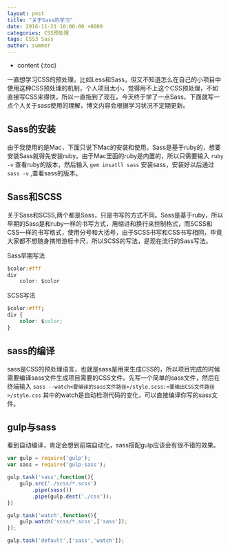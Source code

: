 ```yaml
---
layout: post
title: "关于Sass的学习"
date: 2016-11-21 10:00:00 +8000
categories: CSS预处理
tags: CSS3 Sass
author: summer
---
```


* content
{:toc}


一直想学习CSS的预处理，比如Less和Sass，但又不知道怎么在自己的小项目中使用这种CSS预处理的机制，个人项目太小，觉得用不上这个CSS预处理，不如直接写CSS来得快，所以一直拖到了现在。今天终于学了一点Sass，下面就写一点个人关于sass使用的理解，博文内容会根据学习状况不定期更新。




## Sass的安装

由于我使用的是Mac，下面只说下Mac的安装和使用。Sass是基于ruby的，想要安装Sass就得先安装ruby。由于Mac里面的ruby是内置的，所以只需要输入 `ruby -v` 查看ruby的版本，然后输入 `gem insatll sass`  安装sass，安装好以后通过 `sass -v` ,查看sass的版本。

## Sass和SCSS

关于Sass和SCSS,两个都是Sass，只是书写的方式不同。Sass是基于ruby，所以早期的Sass是和ruby一样的书写方式，用缩进和换行来控制格式，而SCSS和CSS一样的书写格式，使用分号和大括号，由于SCSS书写和CSS书写相同，毕竟大家都不想随身携带游标卡尺，所以SCSS的写法，是现在流行的Sass写法。

Sass早期写法

```css
$color:#fff
div
	color: $color

```

SCSS写法

```css
$color:#fff;
div {
	color: $color;
}
```

## sass的编译

sass是CSS的预处理语言，也就是sass是用来生成CSS的，所以项目完成的时候需要编译sass文件生成项目需要的CSS文件。先写一个简单的sass文件，然后在终端输入  `sass --watch<要编译的sass文件路径>/style.scss:<要输出CSS文件路径>/style.css`   其中的watch是自动检测代码的变化，可以直接编译你写的sass文件。

## gulp与sass

看到自动编译，肯定会想到前端自动化，sass搭配gulp应该会有很不错的效果。

```javascript
var gulp = require('gulp');
var sass = require('gulp-sass');

gulp.task('sass',function(){
	gulp.src('./scss/*.scss')
		.pipe(sass())
		.pipe(gulp.dest('./css'));
})

gulp.task('watch',function(){
	gulp.watch('scss/*.scss',['sass']);
});

gulp.task('default',['sass','watch']);
```




















